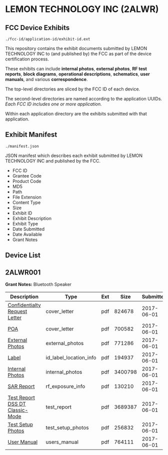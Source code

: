 # LEMON TECHNOLOGY INC (2ALWR)
## FCC Device Exhibits

```
./fcc-id/application-id/exhibit-id.ext
```

This repository contains the exhibit documents submitted by LEMON TECHNOLOGY INC to (and published by) the FCC as part of the device certification process.

These exhibits can include **internal photos**, **external photos**, **RF test reports**, **block diagrams**, **operational descriptions**, **schematics**, **user manuals**, and various **correspondence**.

The top-level directories are sliced by the FCC ID of each device.

The second-level directories are named according to the application UUIDs. *Each FCC ID includes one or more application.*

Within each application directory are the exhibits submitted with that application. 

## Exhibit Manifest

```
./manifest.json
```

JSON manifest which describes each exhibit submitted by LEMON TECHNOLOGY INC and published by the FCC.

- FCC ID
- Grantee Code
- Product Code
- MD5
- Path
- File Extension
- Content Type
- Size
- Exhibit ID
- Exhibit Description
- Exhibit Type
- Date Submitted
- Date Available
- Grant Notes

## Device List
## 2ALWR001
**Grant Notes:** Bluetooth Speaker

| Description | Type | Ext | Size | Submitted | Available |
| ----------- | ---- | --- | ---- | --------- | --------- |
| [Confidentialty Request Letter](2ALWR001/5d9a08688e8fd1bba84ec461b04757f1/3410529.pdf) | cover_letter | pdf | 824678 | 2017-06-01 | 2017-06-01 |
| [POA](2ALWR001/5d9a08688e8fd1bba84ec461b04757f1/3410530.pdf) | cover_letter | pdf | 700582 | 2017-06-01 | 2017-06-01 |
| [External Photos](2ALWR001/5d9a08688e8fd1bba84ec461b04757f1/3410523.pdf) | external_photos | pdf | 771286 | 2017-06-01 | 2017-11-28 |
| [Label](2ALWR001/5d9a08688e8fd1bba84ec461b04757f1/3410531.pdf) | id_label_location_info | pdf | 194937 | 2017-06-01 | 2017-06-01 |
| [Internal Photos](2ALWR001/5d9a08688e8fd1bba84ec461b04757f1/3410524.pdf) | internal_photos | pdf | 3400798 | 2017-06-01 | 2017-11-28 |
| [SAR Report](2ALWR001/5d9a08688e8fd1bba84ec461b04757f1/3410528.pdf) | rf_exposure_info | pdf | 130210 | 2017-06-01 | 2017-06-01 |
| [Test Report DSS DT Classic-Mode](2ALWR001/5d9a08688e8fd1bba84ec461b04757f1/3410527.pdf) | test_report | pdf | 3689387 | 2017-06-01 | 2017-06-01 |
| [Test Setup Photos](2ALWR001/5d9a08688e8fd1bba84ec461b04757f1/3410525.pdf) | test_setup_photos | pdf | 256832 | 2017-06-01 | 2017-11-28 |
| [User Manual](2ALWR001/5d9a08688e8fd1bba84ec461b04757f1/3410526.pdf) | users_manual | pdf | 764111 | 2017-06-01 | 2017-11-28 |
